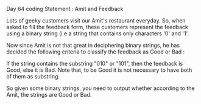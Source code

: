 

Day 64 coding Statement : Amit and Feedback

Lots of geeky customers visit our Amit's restaurant everyday. So, when asked to fill the feedback form, these customers represent the feedback using a binary string (i.e a string that contains only characters '0' and '1'.

Now since Amit is not that great in deciphering binary strings, he has decided the following criteria to classify the feedback as Good or Bad :

If the string contains the substring "010" or "101", then the feedback is Good, else it is Bad. Note that, to be Good it is not necessary to have both of them as substring.

So given some binary strings, you need to output whether according to the Amit, the strings are Good or Bad.